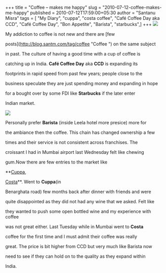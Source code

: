 +++
title = "Coffee – makes me happy"
slug = "2010-07-12-coffee-makes-me-happy"
published = 2010-07-12T17:59:00+05:30
author = "Santanu Misra"
tags = [ "My Diary", "cuppa", "costa coffee", "Café Coffee Day aka CCD", "Café Coffee Day", "Bon Appetite", "Barista", "starbucks",]
+++
[![](../images/thumbnails/2010-07-12-coffee-makes-me-happy-barista-coffee.jpg)](../images/2010-07-12-coffee-makes-me-happy-barista-coffee.jpg)



My addiction to coffee is not new and there are [few

posts](http://blog.santm.com/tag/coffee "Coffee ") on the same subject

in past. The culture of having a good time with a cup of coffee is

catching up in India. **Café Coffee Day** aka **CCD** is expanding its

footprints in rapid speed from past few years; people close to the

business speculate they are just spending money and expanding in hope

for a bought over by some FDI like **Starbucks** if the later enter

Indian market.



[![](../images/thumbnails/2010-07-12-coffee-makes-me-happy-costa-coffee.jpg)](../images/2010-07-12-coffee-makes-me-happy-costa-coffee.jpg)



Personally prefer **Barista** (inside Leela hotel more presice) more for

the ambiance then the coffee. This chain has changed ownership a few

times and their service is not consistent across franchises. The

croissant I had in Mumbai airport last Wednesday felt like chewing

gum.Now there are few entries to the market like

**[Cuppa](http://www.cuppastop.com/ "Cuppa in India"),

[Costa](http://www.costacoffee.com/ "Costa ")**. Went to **Cuppa**(in

Benarghata road) few months back after dinner with friends and were

quite disappointed as they did not had any wine that we asked. Felt like

they wanted to push some open bottled wine and my experience with coffee

was not great either. Last Tuesday while in Mumbai went to **Costa**

coffee for the first time and I must admit their coffee was really

great. The price is bit higher from CCD but very much like Barista now

need to see if they can hold on to the quality as they expand within

India.
